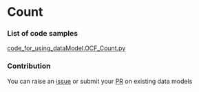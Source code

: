 # Count

### List of code samples 

<!-- 50-List of code -->

<!-- [code entry](link) -->
[code_for_using_dataModel.OCF_Count.py](https://github.com/smart-data-models/dataModel.OCF/blob/master/Count/code/code_for_using_dataModel.OCF_Count.py)


<!-- /50-List of code -->

### Contribution
You can raise an [issue](https://github.com/smart-data-models/dataModel.OCF/issues) or submit your [PR](https://github.com/smart-data-models/dataModel.OCF/pulls) on existing data models

